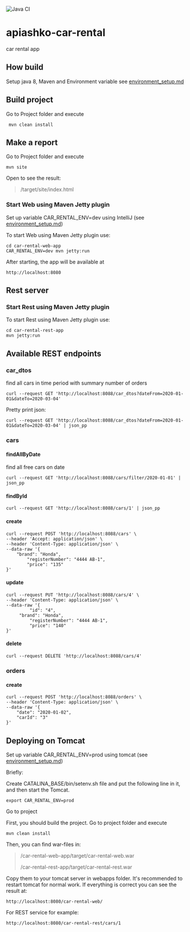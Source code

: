 ![Java CI](https://github.com/Brest-Java-Course-2020/apiashko-car-rental/workflows/Java%20CI/badge.svg)
# apiashko-car-rental
car rental app


## How build
Setup java 8, Maven and Environment variable see [environment_setup.md](environment_setup.md)
  
 ## Build project 
 Go to Project folder and execute  
      
     mvn clean install
   
## Make a report 
Go to Project folder and execute  
```
mvn site
```
Open to see the result:
> /target/site/index.html

### Start Web using Maven Jetty plugin 

Set up variable CAR_RENTAL_ENV=dev using IntelliJ (see [environment_setup.md](environment_setup.md))

To start Web using Maven Jetty plugin use:
```
cd car-rental-web-app
CAR_RENTAL_ENV=dev mvn jetty:run
```
After starting, the app will be available at
```
http://localhost:8080
```

## Rest server

### Start Rest using Maven Jetty plugin 
    
To start Rest using Maven Jetty plugin use:

```
cd car-rental-rest-app
mvn jetty:run
```

## Available REST endpoints    

### car_dtos
find all cars in time period with summary number of orders
```
curl --request GET 'http://localhost:8088/car_dtos?dateFrom=2020-01-01&dateTo=2020-03-04'
```

Pretty print json:

```
curl --request GET 'http://localhost:8088/car_dtos?dateFrom=2020-01-01&dateTo=2020-03-04' | json_pp
```

### cars

#### findAllByDate
find all free cars on date
```
curl --request GET 'http://localhost:8088/cars/filter/2020-01-01' | json_pp
```

#### findById

```
curl --request GET 'http://localhost:8088/cars/1' | json_pp
```

#### create

```
curl --request POST 'http://localhost:8088/cars' \
--header 'Accept: application/json' \
--header 'Content-Type: application/json' \
--data-raw '{
	"brand": "Honda",
        "registerNumber": "4444 AB-1",
        "price": "135"
}'
```

#### update

```
curl --request PUT 'http://localhost:8088/cars/4' \
--header 'Content-Type: application/json' \
--data-raw '{
         "id": "4",
 	 "brand": "Honda",
         "registerNumber": "4444 AB-1",
         "price": "140"
}'
```

#### delete

```
curl --request DELETE 'http://localhost:8088/cars/4'
```

### orders

#### create

```
curl --request POST 'http://localhost:8088/orders' \
--header 'Content-Type: application/json' \
--data-raw '{
    "date": "2020-01-02",
    "carId": "3"
}'
```

## Deploying on Tomcat

Set up variable CAR_RENTAL_ENV=prod using tomcat (see [environment_setup.md](environment_setup.md))

Briefly:

Create CATALINA_BASE/bin/setenv.sh file and put the following line in it, 
and then start the Tomcat.
```
export CAR_RENTAL_ENV=prod
```

Go to project

First, you should build the project. Go to project folder and execute  
```
mvn clean install
```
Then, you can find  war-files in: 
>  /car-rental-web-app/target/car-rental-web.war
>
>  /car-rental-rest-app/target/car-rental-rest.war

Copy them to your tomcat server in webapps folder.
It's recommended to restart tomcat for normal work.
If everything is correct you can see the result at:
```
http://localhost:8080/car-rental-web/
```
For REST service for example:
```
http://localhost:8080/car-rental-rest/cars/1
```